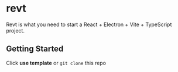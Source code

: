 # revt

Revt is what you need to start a React + Electron + Vite + TypeScript project.

## Getting Started

Click **use template** or `git clone` this repo

